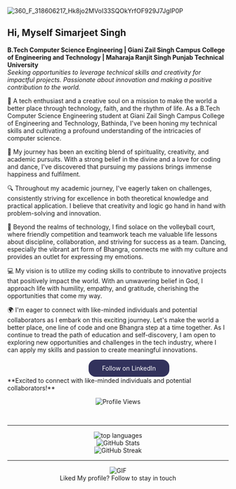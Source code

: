 ![360_F_318606217_Hk8jo2MVoI33SQOkYrfOF929J7JgIP0P](https://user-images.githubusercontent.com/130891817/232280778-77fcd051-7f5e-406e-a7d1-be502243f8f5.jpg)
## Hi, Myself Simarjeet Singh
**B.Tech Computer Science Engineering | Giani Zail Singh Campus College of Engineering and Technology | Maharaja Ranjit Singh Punjab Technical University**  
*Seeking opportunities to leverage technical skills and creativity for impactful projects.  Passionate about innovation and making a positive contribution to the world.*


🌟 A tech enthusiast and a creative soul on a mission to make the world a better place through technology, faith, and the rhythm of life. As a B.Tech Computer Science Engineering student at Giani Zail Singh Campus College of Engineering and Technology, Bathinda, I've been honing my technical skills and cultivating a profound understanding of the intricacies of computer science.

🎨 My journey has been an exciting blend of spirituality, creativity, and academic pursuits. With a strong belief in the divine and a love for coding and dance, I've discovered that pursuing my passions brings immense happiness and fulfilment.

🔍 Throughout my academic journey, I've eagerly taken on challenges, consistently striving for excellence in both theoretical knowledge and practical application. I believe that creativity and logic go hand in hand with problem-solving and innovation.

🏐 Beyond the realms of technology, I find solace on the volleyball court, where friendly competition and teamwork teach me valuable life lessons about discipline, collaboration, and striving for success as a team. Dancing, especially the vibrant art form of Bhangra, connects me with my culture and provides an outlet for expressing my emotions.

💻 My vision is to utilize my coding skills to contribute to innovative projects that positively impact the world. With an unwavering belief in God, I approach life with humility, empathy, and gratitude, cherishing the opportunities that come my way.

🌍 I'm eager to connect with like-minded individuals and potential collaborators as I embark on this exciting journey. Let's make the world a better place, one line of code and one Bhangra step at a time together. As I continue to tread the path of education and self-discovery, I am open to exploring new opportunities and challenges in the tech industry, where I can apply my skills and passion to create meaningful innovations.

 <style>
        .libutton {
          display: flex;
          flex-direction: column;
          justify-content: center;
          padding: 7px;
          text-align: center;
          outline: none;
          text-decoration: none !important;
          color: #ffffff !important;
          width: 170px;
          height: 25px;
          border-radius: 16px;
          background-color: rgb(50, 50, 92);
          font-family: "SF Pro Text", Helvetica, sans-serif;
            margin-left:50px;
        }
      </style>
<center>
<a class="libutton" href="https://www.linkedin.com/comm/mynetwork/discovery-see-all?usecase=PEOPLE_FOLLOWS&followMember=simarxjeet" target="_blank">Follow on LinkedIn</a>
</center>
**Excited to connect with like-minded individuals and potential collaborators!**

<p align="center">
  <img src="https://komarev.com/ghpvc/?username=SimarjeetxSingh&label=Profile%20views&color=0e75b6&style=flat" alt="Profile Views"/>
</p>

<br/>
<hr/>
<div align="center">
  <img align="" src="https://github-readme-stats.vercel.app/api/top-langs?username=SimarjeetxSingh&show_icons=true&locale=en&layout=compact" alt="top languages"/>
</div>
<div align="center">
  <img align="center" src="https://github-readme-stats.vercel.app/api?username=SimarjeetxSingh&show_icons=true&locale=en" alt="GitHub Stats" />
</div>
<div align="center">
  <img align="center" src="https://github-readme-streak-stats.herokuapp.com/?user=SimarjeetxSingh" alt="GitHub Streak" />
</div>

<hr/>
<div align="center">
  <img src="https://media4.giphy.com/media/NytMLKyiaIh6VH9SPm/giphy.gif?cid=ecf05e4730zmjvnvjf49em52l7ggu321owhtzqgtsh924yr2&ep=v1_gifs_search&rid=giphy.gif&ct=g" alt="GIF"/>
</div>
<div align="center">
  Liked My profile? Follow to stay in touch
</div>
</hr>
